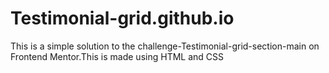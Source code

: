 # Testimonial-grid.github.io
This is a simple solution to the challenge-Testimonial-grid-section-main on Frontend Mentor.This is made using HTML and CSS
